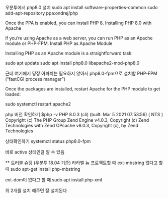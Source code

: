 우분투에서 php8.0 설치
sudo apt install software-properties-common
sudo add-apt-repository ppa:ondrej/php

Once the PPA is enabled, you can install PHP 8.
Installing PHP 8.0 with Apache

If you’re using Apache as a web server, you can run PHP as an Apache module or PHP-FPM.
Install PHP as Apache Module

Installing PHP as an Apache module is a straightforward task:

sudo apt update
sudo apt install php8.0 libapache2-mod-php8.0

근데 여기에서 당장 아파치는 필요하지 않아서 php8.0-fpm으로 설치함
PHP-FPM (“fastCGI process manager”)


Once the packages are installed, restart Apache for the PHP module to get loaded:

sudo systemctl restart apache2

php 버전 확인하기
$php -v
PHP 8.0.3 (cli) (built: Mar  5 2021 07:53:56) ( NTS )
Copyright (c) The PHP Group
Zend Engine v4.0.3, Copyright (c) Zend Technologies
    with Zend OPcache v8.0.3, Copyright (c), by Zend Technologies

상태확인하기
systemctl status php8.0-fpm

바로 active 상태인걸 알 수 있음

** 트러블 슈팅
(우분투 18.04 기준)
라라벨 뉴 프로젝트할 때 ext-mbstring 없다고 할 때 
sudo apt-get install php-mbstring

ext-dom이 없다고 할 때 
sudo apt install php-xml

위 2개를 설치 해주면 잘 설치된다 
